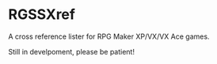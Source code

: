 RGSSXref
=====
<p>A cross reference lister for RPG Maker XP/VX/VX Ace games.</p>
<p>Still in develpoment, please be patient!</p>